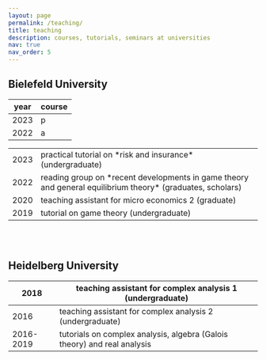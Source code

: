 ```yaml
---
layout: page
permalink: /teaching/
title: teaching
description: courses, tutorials, seminars at universities
nav: true
nav_order: 5
---
```


## Bielefeld University

|year|course|
|----|------|
|2023| p|
|2022|a|



<table>
    <tr>
        <td>2023</td>
        <td>practical tutorial on *risk and insurance* (undergraduate)</td>
    </tr>
    <tr>
        <td>2022</td>
        <td>reading group on *recent developments in game theory and general equilibrium theory* (graduates, scholars)</td>
    </tr>
    <tr>
        <td>2020</td>
        <td>teaching assistant for micro economics 2 (graduate)</td>
    </tr>
    <tr>
        <td>2019</td>
        <td>tutorial on game theory (undergraduate)</td>
    </tr>
</table>
<br/><br/>


     
## Heidelberg University
| 2018      | teaching assistant for complex analysis 1 (undergraduate)                |
|-----------|--------------------------------------------------------------------------|
| 2016      | teaching assistant for complex analysis 2 (undergraduate)                |
| 2016-2019 | tutorials on complex analysis, algebra (Galois theory) and real analysis |
